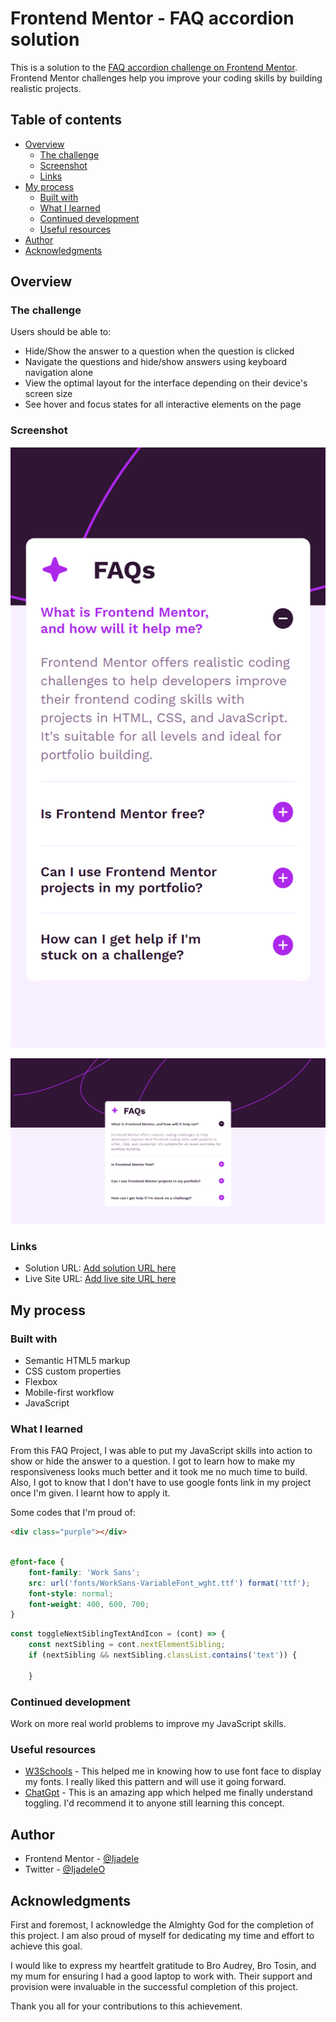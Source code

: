 # Frontend Mentor - FAQ accordion solution

This is a solution to the [FAQ accordion challenge on Frontend Mentor](https://www.frontendmentor.io/challenges/faq-accordion-wyfFdeBwBz). Frontend Mentor challenges help you improve your coding skills by building realistic projects. 

## Table of contents

- [Overview](#overview)
  - [The challenge](#the-challenge)
  - [Screenshot](#screenshot)
  - [Links](#links)
- [My process](#my-process)
  - [Built with](#built-with)
  - [What I learned](#what-i-learned)
  - [Continued development](#continued-development)
  - [Useful resources](#useful-resources)
- [Author](#author)
- [Acknowledgments](#acknowledgments)

## Overview

### The challenge

Users should be able to:

- Hide/Show the answer to a question when the question is clicked
- Navigate the questions and hide/show answers using keyboard navigation alone
- View the optimal layout for the interface depending on their device's screen size
- See hover and focus states for all interactive elements on the page

### Screenshot

![(mobile_screenshot)](images/mobile_screenshot.png)

![desktop_screenshot](images/desktop_screenshot.png)

### Links

- Solution URL: [Add solution URL here](https://your-solution-url.com)
- Live Site URL: [Add live site URL here](https://your-live-site-url.com)

## My process

### Built with

- Semantic HTML5 markup
- CSS custom properties
- Flexbox
- Mobile-first workflow
- JavaScript

### What I learned

From this FAQ Project, I was able to put my JavaScript skills into action to show or hide the answer to a question. I got to learn how to make my responsiveness looks much better and it took me no much time to build. Also, I got to know that I don't have to use google fonts link in my project once I'm given. I learnt how to apply it.

Some codes that I'm proud of:

```html
<div class="purple"></div>
```
```css

@font-face {
    font-family: 'Work Sans';
    src: url('fonts/WorkSans-VariableFont_wght.ttf') format('ttf');
    font-style: normal;
    font-weight: 400, 600, 700;  
}
```
```js
const toggleNextSiblingTextAndIcon = (cont) => {
    const nextSibling = cont.nextElementSibling;
    if (nextSibling && nextSibling.classList.contains('text')) {
        
    }
```

### Continued development

Work on more real world problems to improve my JavaScript skills.

### Useful resources

- [W3Schools](https://www.w3schools.com) - This helped me in knowing how to use font face to display my fonts. I really liked this pattern and will use it going forward.
- [ChatGpt](https://chatgpt.com) - This is an amazing app which helped me finally understand toggling. I'd recommend it to anyone still learning this concept.

## Author

- Frontend Mentor - [@Ijadele](https://www.frontendmentor.io/profile/Ijadele)
- Twitter - [@IjadeleO](https://www.twitter.com/IjadeleO)

## Acknowledgments

First and foremost, I acknowledge the Almighty God for the completion of this project. I am also proud of myself for dedicating my time and effort to achieve this goal.

I would like to express my heartfelt gratitude to Bro Audrey, Bro Tosin, and my mum for ensuring I had a good laptop to work with. Their support and provision were invaluable in the successful completion of this project.

Thank you all for your contributions to this achievement.
